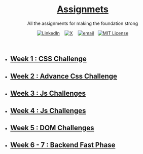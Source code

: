 <a href="#">
    <h1 align="center"> Assignmets </h1>
</a>

<p align="center">
    All the assignments for making the foundation strong
</p>

<div align="center">

[![LinkedIn](https://img.shields.io/badge/@Sanket_singh-%230077B5.svg?logo=linkedin&logoColor=white)](https://linkedin.com/in/sanket-singh-5359732b8) &nbsp;&nbsp; [![X](https://img.shields.io/badge/@SanketS89137690-black.svg?logo=X&logoColor=white)](https://x.com/@SanketS89137690) &nbsp;&nbsp; [![email](https://img.shields.io/badge/vt118452@gmail.com-D14836?logo=gmail&logoColor=white)](mailto:vt118452@gmail.com) &nbsp;&nbsp;[![MIT License](https://img.shields.io/badge/License-MIT-green.svg)](https://choosealicense.com/licenses/mit/)

</div>
<br>

- ## [Week 1 : CSS Challenge](./Week%2001/)
- ## [Week 2 : Advance Css Challenge](./Week%2002/)
- ## [Week 3 : Js Challenges](./Week%2003/)
- ## [Week 4 : Js Challenges](./Week%2004/)
- ## [Week 5 : DOM Challenges](./Week%2005/)
- ## [Week 6 - 7 : Backend Fast Phase](./Week%2006%20and%2007/)

</br>
